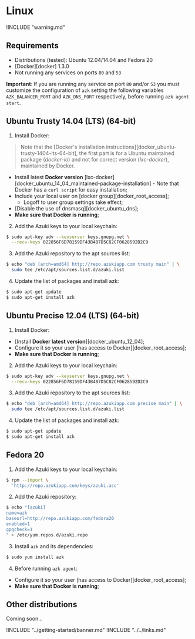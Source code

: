 # Linux

!INCLUDE "warning.md"

## Requirements

* Distributions (tested): Ubuntu 12.04/14.04 and Fedora 20
* [Docker][docker] 1.3.0
* Not running any services on ports `80` and `53`

**Important**: If you are running any service on port `80` and/or `53` you must customize the configuration of `azk` setting the following variables `AZK_BALANCER_PORT` and `AZK_DNS_PORT` respectively, before running `azk agent start`.

## Ubuntu Trusty 14.04 (LTS) (64-bit)

1. Install Docker:

>Note that the [Docker's installation instructions][docker_ubuntu-trusty-1404-lts-64-bit], the first part is for a Ubuntu maintained package (_docker-io_) and not for correct version (_lxc-docker_), maintained by Docker.

  - Install latest **Docker version** [lxc-docker][docker_ubuntu_14_04_maintained-package-installation] - Note that Docker has a `curl script` for easy installation;
  - Include your local user on [docker group][docker_root_access];
    - Logoff to user group settings take effect;
  - [Disable the use of dnsmasq][docker_ubuntu_dns];
  - **Make sure that Docker is running**;

2. Add the Azuki keys to your local keychain:

  ```bash
  $ sudo apt-key adv --keyserver keys.gnupg.net \
    --recv-keys 022856F6D78159DF43B487D5C82CF0628592D2C9
  ```

3. Add the Azuki repository to the apt sources list:

  ```bash
  $ echo "deb [arch=amd64] http://repo.azukiapp.com trusty main" | \
    sudo tee /etc/apt/sources.list.d/azuki.list
  ```

4. Update the list of packages and install azk:

  ```bash
  $ sudo apt-get update
  $ sudo apt-get install azk
  ```

## Ubuntu Precise 12.04 (LTS) (64-bit)

1. Install Docker:

  - [Install **Docker latest version**][docker_ubuntu_12_04];
  - Configure it so your user [has access to Docker][docker_root_access];
  - **Make sure that Docker is running**;

2. Add the Azuki keys to your local keychain:

  ```bash
  $ sudo apt-key adv --keyserver keys.gnupg.net \
    --recv-keys 022856F6D78159DF43B487D5C82CF0628592D2C9
  ```

3. Add the Azuki repository to the apt sources list:

  ```bash
  $ echo "deb [arch=amd64] http://repo.azukiapp.com precise main" | \
    sudo tee /etc/apt/sources.list.d/azuki.list
  ```

4. Update the list of packages and install azk:

  ```bash
  $ sudo apt-get update
  $ sudo apt-get install azk
  ```

## Fedora 20

1. Add the Azuki keys to your local keychain:

  ```bash
  $ rpm --import \
    'http://repo.azukiapp.com/keys/azuki.asc'
  ```

2. Add the Azuki repository:

  ```bash
  $ echo "[azuki]
  name=azk
  baseurl=http://repo.azukiapp.com/fedora20
  enabled=1
  gpgcheck=1
  " > /etc/yum.repos.d/azuki.repo
  ```

3. Install `azk` and its dependencies:

  ```bash
  $ sudo yum install azk
  ```

4. Before running `azk agent`:

  - Configure it so your user [has access to Docker][docker_root_access];
  - **Make sure that Docker is running**;

## Other distributions

Coming soon...

!INCLUDE "../getting-started/banner.md"
!INCLUDE "../../links.md"

